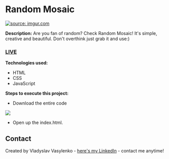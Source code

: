 # Random Mosaic
<a href="https://imgur.com/XOrQbyk"><img src="https://i.imgur.com/XOrQbyk.gif" title="source: imgur.com" /></a>

**Description:**
Are you fan of random? Check Random Mosaic! It's simple, creative and beautiful. Don't overthink just grab it and use:)
### [LIVE](https://richboyscrytoo.github.io/Random-Mosaic/)
**Technologies used:**
 - HTML
 - CSS
 - JavaScript
 
 **Steps to execute this project:**
 - Download the entire code
 
![](https://i.imgur.com/mzqjgS4.png)
 - Open up the index.html.
 
## Contact
Created by Vladyslav Vasylenko - [here's my LinkedIn](https://www.linkedin.com/in/vladvasylenko/) - contact me anytime!
